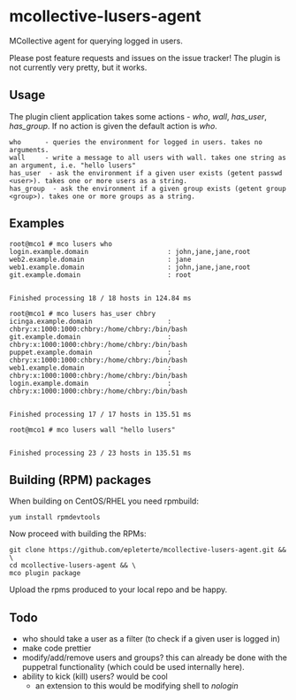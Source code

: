 mcollective-lusers-agent
========================

MCollective agent for querying logged in users.

Please post feature requests and issues on the issue tracker!
The plugin is not currently very pretty, but it works.

Usage
-----

The plugin client application takes some actions - *who*, *wall*, *has_user*, *has_group*. If no action is given the default action is _who_.

    who      - queries the environment for logged in users. takes no arguments.
    wall     - write a message to all users with wall. takes one string as an argument, i.e. "hello lusers"
    has_user  - ask the environment if a given user exists (getent passwd <user>). takes one or more users as a string.
    has_group  - ask the environment if a given group exists (getent group <group>). takes one or more groups as a string.

Examples
--------

    root@mco1 # mco lusers who
    login.example.domain                    : john,jane,jane,root
    web2.example.domain                     : jane
    web1.example.domain                     : john,jane,jane,root
    git.example.domain                      : root


    Finished processing 18 / 18 hosts in 124.84 ms

    root@mco1 # mco lusers has_user chbry
    icinga.example.domain                   : chbry:x:1000:1000:chbry:/home/chbry:/bin/bash
    git.example.domain                      : chbry:x:1000:1000:chbry:/home/chbry:/bin/bash
    puppet.example.domain                   : chbry:x:1000:1000:chbry:/home/chbry:/bin/bash
    web1.example.domain                     : chbry:x:1000:1000:chbry:/home/chbry:/bin/bash
    login.example.domain                    : chbry:x:1000:1000:chbry:/home/chbry:/bin/bash


    Finished processing 17 / 17 hosts in 135.51 ms
    
    root@mco1 # mco lusers wall "hello lusers"


    Finished processing 23 / 23 hosts in 135.51 ms

Building (RPM) packages
-----------------------
  
When building on CentOS/RHEL you need rpmbuild:

    yum install rpmdevtools
  
Now proceed with building the RPMs:

    git clone https://github.com/epleterte/mcollective-lusers-agent.git && \
    cd mcollective-lusers-agent && \
    mco plugin package

Upload the rpms produced to your local repo and be happy.

Todo
----

* who should take a user as a filter (to check if a given user is logged in)
* make code prettier
* modify/add/remove users and groups? this can already be done with the puppetral functionality (which could be used internally here).
* ability to kick (kill) users? would be cool
  - an extension to this would be modifying shell to _nologin_
